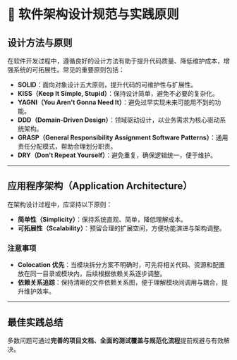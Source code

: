 # 📖 软件架构设计规范与实践原则

## 设计方法与原则

在软件开发过程中，遵循良好的设计方法有助于提升代码质量、降低维护成本，增强系统的可拓展性。常见的重要原则包括：

- **SOLID**：面向对象设计五大原则，提升代码的可维护性与扩展性。
- **KISS（Keep It Simple, Stupid）**：保持设计简单，避免不必要的复杂化。
- **YAGNI（You Aren’t Gonna Need It）**：避免过早实现未来可能用不到的功能。
- **DDD（Domain-Driven Design）**：领域驱动设计，以业务需求为核心驱动系统架构。
- **GRASP（General Responsibility Assignment Software Patterns）**：通用责任分配模式，帮助合理划分职责。
- **DRY（Don’t Repeat Yourself）**：避免重复，确保逻辑统一，便于维护。

---

## 应用程序架构（Application Architecture）

在架构设计过程中，应坚持以下原则：

- **简单性（Simplicity）**：保持系统直观、简单，降低理解成本。
- **可拓展性（Scalability）**：预留合理的扩展空间，方便功能演进与架构调整。

### 注意事项

- **Colocation 优先**：当模块拆分方案不明确时，可先将相关代码、资源和配置放在同一目录或模块内，后续根据依赖关系逐步调整。
- **依赖关系追踪**：保持清晰的文件依赖关系图，便于理解模块间调用与耦合，提升维护效率。

---

## 最佳实践总结

多数问题可通过**完善的项目文档、全面的测试覆盖与规范化流程**提前规避与有效解决。
